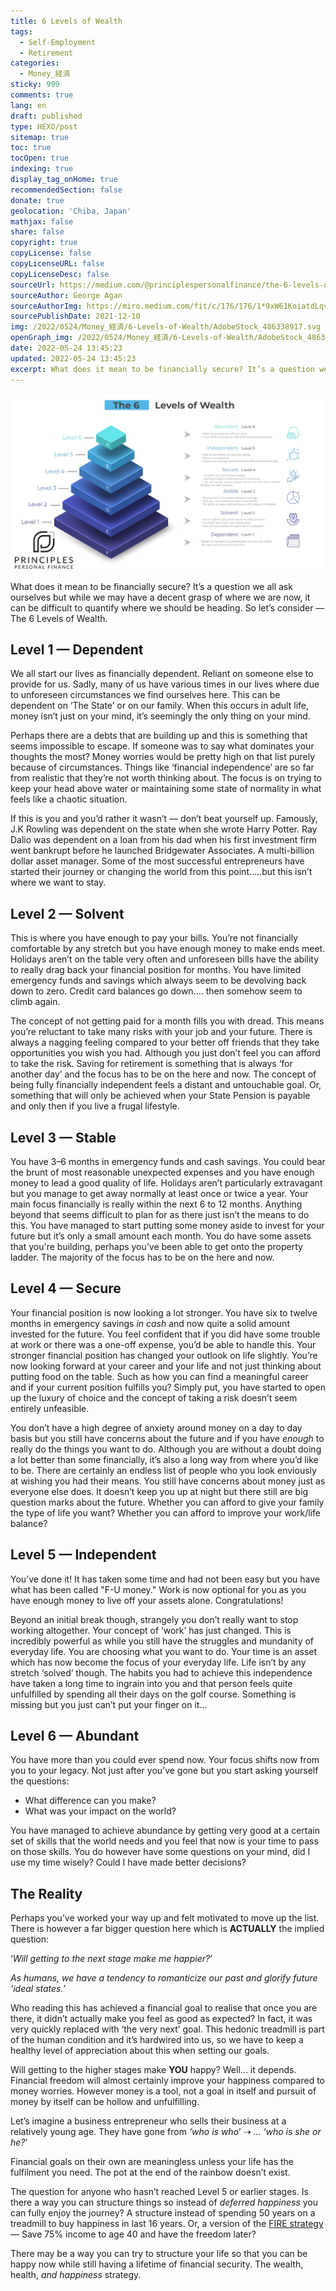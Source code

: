 ```yaml
---
title: 6 Levels of Wealth
tags:
  - Self-Employment
  - Retirement
categories:
  - Money_経済
sticky: 999
comments: true
lang: en
draft: published
type: HEXO/post
sitemap: true
toc: true
tocOpen: true
indexing: true
display_tag_onHome: true
recommendedSection: false
donate: true
geolocation: 'Chiba, Japan'
mathjax: false
share: false
copyright: true
copyLicense: false
copyLicenseURL: false
copyLicenseDesc: false
sourceUrl: https://medium.com/@principlespersonalfinance/the-6-levels-of-wealth-f28968c980d8
sourceAuthor: George Agan
sourceAuthorImg: https://miro.medium.com/fit/c/176/176/1*9xW61KoiatdLqvaaOU-bwg.jpeg
sourcePublishDate: 2021-12-10
img: /2022/0524/Money_経済/6-Levels-of-Wealth/AdobeStock_486338917.svg
openGraph_img: /2022/0524/Money_経済/6-Levels-of-Wealth/AdobeStock_486338917.png
date: 2022-05-24 13:45:23
updated: 2022-05-24 13:45:23
excerpt: What does it mean to be financially secure? It’s a question we all ask ourselves but while we may have a decent grasp of where we are now, it can be difficult to quantify where we should be heading.
---
```

![](./6-Levels-of-Wealth/1_mtunb2JL3cxM__cmWxFuXQ.jpeg)

What does it mean to be financially secure? It’s a question we all ask ourselves but while we may have a decent grasp of where we are now, it can be difficult to quantify where we should be heading. So let’s consider — The 6 Levels of Wealth.

## Level 1 — Dependent
We all start our lives as financially dependent. Reliant on someone else to provide for us. Sadly, many of us have various times in our lives where due to unforeseen circumstances we find ourselves here. This can be dependent on ‘The State’ or on our family. When this occurs in adult life, money isn’t just on your mind, it’s seemingly the only thing on your mind.

Perhaps there are a debts that are building up and this is something that seems impossible to escape. If someone was to say what dominates your thoughts the most? Money worries would be pretty high on that list purely because of circumstances. Things like ‘financial independence’ are so far from realistic that they’re not worth thinking about. The focus is on trying to keep your head above water or maintaining some state of normality in what feels like a chaotic situation.

If this is you and you’d rather it wasn’t — don’t beat yourself up. Famously, J.K Rowling was dependent on the state when she wrote Harry Potter. Ray Dalio was dependent on a loan from his dad when his first investment firm went bankrupt before he launched Bridgewater Associates. A multi-billion dollar asset manager. Some of the most successful entrepreneurs have started their journey or changing the world from this point…..but this isn’t where we want to stay.

## Level 2 — Solvent
This is where you have enough to pay your bills. You’re not financially comfortable by any stretch but you have enough money to make ends meet. Holidays aren’t on the table very often and unforeseen bills have the ability to really drag back your financial position for months. You have limited emergency funds and savings which always seem to be devolving back down to zero. Credit card balances go down…. then somehow seem to climb again.

The concept of not getting paid for a month fills you with dread. This means you’re reluctant to take many risks with your job and your future. There is always a nagging feeling compared to your better off friends that they take opportunities you wish you had. Although you just don’t feel you can afford to take the risk. Saving for retirement is something that is always ‘for another day’ and the focus has to be on the here and now. The concept of being fully financially independent feels a distant and untouchable goal. Or, something that will only be achieved when your State Pension is payable and only then if you live a frugal lifestyle.

## Level 3 — Stable
You have 3–6 months in emergency funds and cash savings. You could bear the brunt of most reasonable unexpected expenses and you have enough money to lead a good quality of life. Holidays aren’t particularly extravagant but you manage to get away normally at least once or twice a year. Your main focus financially is really within the next 6 to 12 months. Anything beyond that seems difficult to plan for as there just isn’t the means to do this. You have managed to start putting some money aside to invest for your future but it’s only a small amount each month. You do have some assets that you're building, perhaps you’ve been able to get onto the property ladder. The majority of the focus has to be on the here and now.

## Level 4 — Secure
Your financial position is now looking a lot stronger. You have six to twelve months in emergency savings *in cash* and now quite a solid amount invested for the future. You feel confident that if you did have some trouble at work or there was a one-off expense, you’d be able to handle this. Your stronger financial position has changed your outlook on life slightly. You’re now looking forward at your career and your life and not just thinking about putting food on the table. Such as how you can find a meaningful career and if your current position fulfills you? Simply put, you have started to open up the luxury of choice and the concept of taking a risk doesn’t seem entirely unfeasible.

You don’t have a high degree of anxiety around money on a day to day basis but you still have concerns about the future and if you have *enough* to really do the things you want to do. Although you are without a doubt doing a lot better than some financially, it’s also a long way from where you’d like to be. There are certainly an endless list of people who you look enviously at wishing you had their means. You still have concerns about money just as everyone else does. It doesn’t keep you up at night but there still are big question marks about the future. Whether you can afford to give your family the type of life you want? Whether you can afford to improve your work/life balance?

## Level 5 — Independent
You’ve done it! It has taken some time and had not been easy but you have what has been called "F-U money." Work is now optional for you as you have enough money to live off your assets alone. Congratulations!

Beyond an initial break though, strangely you don’t really want to stop working altogether. Your concept of ‘work’ has just changed. This is incredibly powerful as while you still have the struggles and mundanity of everyday life. You are choosing what you want to do. Your time is an asset which has now become the focus of your everyday life. Life isn’t by any stretch ‘solved’ though. The habits you had to achieve this independence have taken a long time to ingrain into you and that person feels quite unfulfilled by spending all their days on the golf course. Something is missing but you just can’t put your finger on it…

## Level 6 — Abundant
You have more than you could ever spend now. Your focus shifts now from you to your legacy. Not just after you’ve gone but you start asking yourself the questions:

 * What difference can you make?
 * What was your impact on the world?

You have managed to achieve abundance by getting very good at a certain set of skills that the world needs and you feel that now is your time to pass on those skills. You do however have some questions on your mind, did I use my time wisely? Could I have made better decisions?

## The Reality
Perhaps you’ve worked your way up and felt motivated to move up the list. There is however a far bigger question here which is **ACTUALLY** the implied question:

‘*Will getting to the next stage make me happier?*’

*As humans, we have a tendency to romanticize our past and glorify future ‘ideal states.’*

Who reading this has achieved a financial goal to realise that once you are there, it didn’t actually make you feel as good as expected? In fact, it was very quickly replaced with ‘the very next’ goal. This hedonic treadmill is part of the human condition and it’s hardwired into us, so we have to keep a healthy level of appreciation about this when setting our goals.

Will getting to the higher stages make **YOU** happy? Well... it depends. Financial freedom will almost certainly improve your happiness compared to money worries. However money is a tool, not a goal in itself and pursuit of money by itself can be hollow and unfulfilling.

Let’s imagine a business entrepreneur who sells their business at a relatively young age. They have gone from *‘who is who*’ ⇢ … *‘who is she or he?*’

Financial goals on their own are meaningless unless your life has the fulfilment you need. The pot at the end of the rainbow doesn’t exist.

The question for anyone who hasn’t reached Level 5 or earlier stages. Is there a way you can structure things so instead of *deferred happiness* you can fully enjoy the journey? A structure instead of spending 50 years on a treadmill to buy happiness in last 16 years. Or, a version of the [FIRE strategy](https://www.investopedia.com/terms/f/financial-independence-retire-early-fire.asp569) — Save 75% income to age 40 and have the freedom later?

There may be a way you can try to structure your life so that you can be happy now while still having a lifetime of financial security. The wealth, health, *and happiness* strategy.